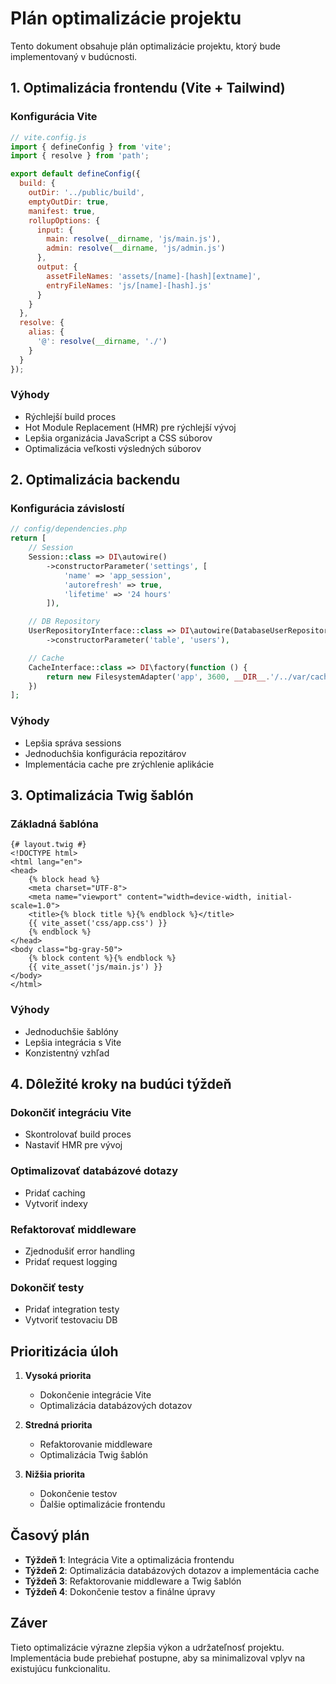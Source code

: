 # Plán optimalizácie projektu

Tento dokument obsahuje plán optimalizácie projektu, ktorý bude implementovaný v budúcnosti.

## 1. Optimalizácia frontendu (Vite + Tailwind)

### Konfigurácia Vite

```javascript
// vite.config.js
import { defineConfig } from 'vite';
import { resolve } from 'path';

export default defineConfig({
  build: {
    outDir: '../public/build',
    emptyOutDir: true,
    manifest: true,
    rollupOptions: {
      input: {
        main: resolve(__dirname, 'js/main.js'),
        admin: resolve(__dirname, 'js/admin.js')
      },
      output: {
        assetFileNames: 'assets/[name]-[hash][extname]',
        entryFileNames: 'js/[name]-[hash].js'
      }
    }
  },
  resolve: {
    alias: {
      '@': resolve(__dirname, './')
    }
  }
});
```

### Výhody
- Rýchlejší build proces
- Hot Module Replacement (HMR) pre rýchlejší vývoj
- Lepšia organizácia JavaScript a CSS súborov
- Optimalizácia veľkosti výsledných súborov

## 2. Optimalizácia backendu

### Konfigurácia závislostí

```php
// config/dependencies.php
return [
    // Session
    Session::class => DI\autowire()
        ->constructorParameter('settings', [
            'name' => 'app_session',
            'autorefresh' => true,
            'lifetime' => '24 hours'
        ]),

    // DB Repository
    UserRepositoryInterface::class => DI\autowire(DatabaseUserRepository::class)
        ->constructorParameter('table', 'users'),

    // Cache
    CacheInterface::class => DI\factory(function () {
        return new FilesystemAdapter('app', 3600, __DIR__.'/../var/cache');
    })
];
```

### Výhody
- Lepšia správa sessions
- Jednoduchšia konfigurácia repozitárov
- Implementácia cache pre zrýchlenie aplikácie

## 3. Optimalizácia Twig šablón

### Základná šablóna

```twig
{# layout.twig #}
<!DOCTYPE html>
<html lang="en">
<head>
    {% block head %}
    <meta charset="UTF-8">
    <meta name="viewport" content="width=device-width, initial-scale=1.0">
    <title>{% block title %}{% endblock %}</title>
    {{ vite_asset('css/app.css') }}
    {% endblock %}
</head>
<body class="bg-gray-50">
    {% block content %}{% endblock %}
    {{ vite_asset('js/main.js') }}
</body>
</html>
```

### Výhody
- Jednoduchšie šablóny
- Lepšia integrácia s Vite
- Konzistentný vzhľad

## 4. Dôležité kroky na budúci týždeň

### Dokončiť integráciu Vite
- Skontrolovať build proces
- Nastaviť HMR pre vývoj

### Optimalizovať databázové dotazy
- Pridať caching
- Vytvoriť indexy

### Refaktorovať middleware
- Zjednodušiť error handling
- Pridať request logging

### Dokončiť testy
- Pridať integration testy
- Vytvoriť testovaciu DB

## Prioritizácia úloh

1. **Vysoká priorita**
   - Dokončenie integrácie Vite
   - Optimalizácia databázových dotazov

2. **Stredná priorita**
   - Refaktorovanie middleware
   - Optimalizácia Twig šablón

3. **Nižšia priorita**
   - Dokončenie testov
   - Ďalšie optimalizácie frontendu

## Časový plán

- **Týždeň 1**: Integrácia Vite a optimalizácia frontendu
- **Týždeň 2**: Optimalizácia databázových dotazov a implementácia cache
- **Týždeň 3**: Refaktorovanie middleware a Twig šablón
- **Týždeň 4**: Dokončenie testov a finálne úpravy

## Záver

Tieto optimalizácie výrazne zlepšia výkon a udržateľnosť projektu. Implementácia bude prebiehať postupne, aby sa minimalizoval vplyv na existujúcu funkcionalitu.
